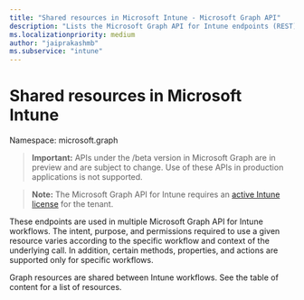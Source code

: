 ```yaml
---
title: "Shared resources in Microsoft Intune - Microsoft Graph API"
description: "Lists the Microsoft Graph API for Intune endpoints (REST) that support multiple workflows for a tenant organization."
ms.localizationpriority: medium
author: "jaiprakashmb"
ms.subservice: "intune"
---
```


# Shared resources in Microsoft Intune

Namespace: microsoft.graph

> **Important:** APIs under the /beta version in Microsoft Graph are in preview and are subject to change. Use of these APIs in production applications is not supported.

> **Note:** The Microsoft Graph API for Intune requires an [active Intune license](https://go.microsoft.com/fwlink/?linkid=839381) for the tenant.

These endpoints are used in multiple Microsoft Graph API for Intune workflows.  The intent, purpose, and permissions required to use a given resource varies according to the specific workflow and context of the underlying call.  In addition, certain methods, properties, and actions are supported only for specific workflows.

Graph resources are shared between Intune workflows. See the table of content for a list of resources.